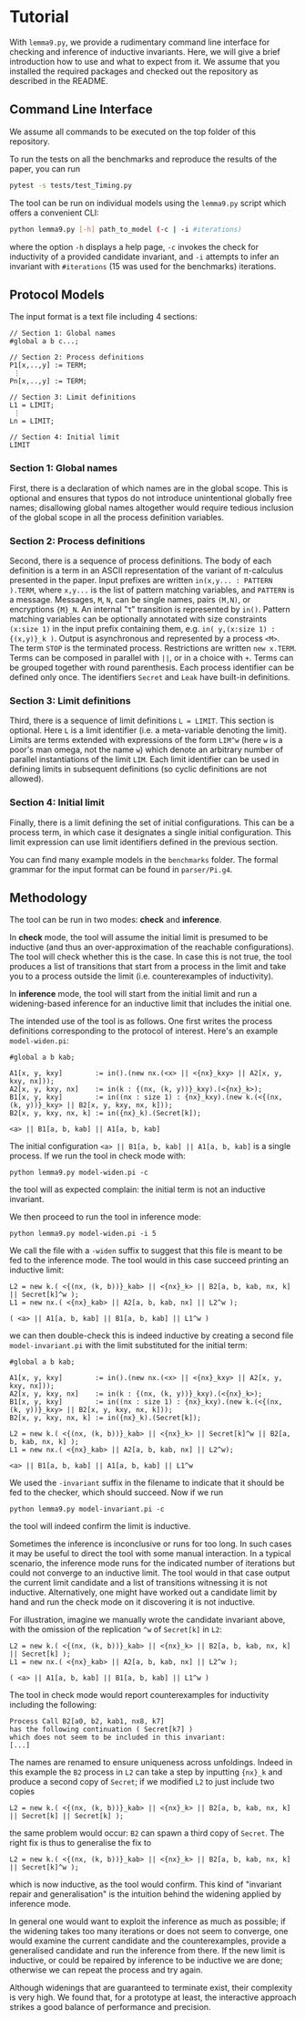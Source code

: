 # Tutorial 

With `lemma9.py`, we provide a rudimentary command line interface for checking and inference of inductive invariants. 
Here, we will give a brief introduction how to use and what to expect from it.
We assume that you installed the required packages and checked out the repository as described in the README.

## Command Line Interface

We assume all commands to be executed on the top folder of this repository.

To run the tests on all the benchmarks and reproduce the results of the paper,
you can run

```bash
pytest -s tests/test_Timing.py
```

The tool can be run on individual models using the `lemma9.py` script which offers a convenient CLI:

```bash
python lemma9.py [-h] path_to_model (-c | -i #iterations)
```
where the option `-h` displays a help page, 
`-c` invokes the check for inductivity of a provided candidate invariant, and
`-i` attempts to infer an invariant with `#iterations` (15 was used for the benchmarks) iterations.

## Protocol Models

The input format is a text file including 4 sections:

```
// Section 1: Global names
#global a b c...;

// Section 2: Process definitions
P1[x,..,y] := TERM;
 ⋮
Pn[x,..,y] := TERM;

// Section 3: Limit definitions
L1 = LIMIT;
 ⋮
Ln = LIMIT;

// Section 4: Initial limit
LIMIT
```

### Section 1: Global names

First, there is a declaration of which names are in the global scope.
This is optional and ensures that typos do not introduce unintentional globally free names; disallowing global names altogether would require tedious inclusion of the global scope in all the process definition variables.

### Section 2: Process definitions

Second, there is a sequence of process definitions.
The body of each definition is a term in an ASCII representation of the variant of π-calculus presented in the paper.
Input prefixes are written `in(x,y... : PATTERN ).TERM`, where `x,y...` is the list of pattern matching variables, and `PATTERN` is a message.
Messages, `M`, `N`, can be single names, pairs `(M,N)`, or encryptions `{M}_N`.
An internal "τ" transition is represented by `in()`.
Pattern matching variables can be optionally annotated with size constraints `(x:size 1)` in the input prefix containing them, e.g. `in( y,(x:size 1) : {(x,y)}_k )`.
Output is asynchronous and represented by a process `<M>`.
The term `STOP` is the terminated process.
Restrictions are written `new x.TERM`.
Terms can be composed in parallel with `||`, or in a choice with `+`.
Terms can be grouped together with round parenthesis.
Each process identifier can be defined only once.
The identifiers `Secret` and `Leak` have built-in definitions.

### Section 3: Limit definitions

Third, there is a sequence of limit definitions `L = LIMIT`.
This section is optional.
Here `L` is a limit identifier (i.e. a meta-variable denoting the limit).
Limits are terms extended with expressions of the form `LIM^w` (here `w` is a poor's man omega, not the name `w`) which denote an arbitrary number of parallel instantiations of the limit `LIM`.
Each limit identifier can be used in defining limits in subsequent definitions (so cyclic definitions are not allowed).

### Section 4: Initial limit

Finally, there is a limit defining the set of initial configurations.
This can be a process term, in which case it designates a single initial configuration.
This limit expression can use limit identifiers defined in the previous section.



You can find many example models in the `benchmarks` folder.
The formal grammar for the input format can be found in `parser/Pi.g4`.


## Methodology

The tool can be run in two modes: **check** and **inference**.

In **check** mode, the tool will assume the initial limit is presumed to be inductive (and thus an over-approximation of the reachable configurations).
The tool will check whether this is the case.
In case this is not true, the tool produces a list of transitions that start from a process in the limit and take you to a process outside the limit (i.e. counterexamples of inductivity).


In **inference** mode, the tool will start from the initial limit and run a widening-based inference for an inductive limit that includes the initial one.

The intended use of the tool is as follows.
One first writes the process definitions corresponding to the protocol of interest.
Here's an example `model-widen.pi`:

```
#global a b kab;

A1[x, y, kxy]        := in().(new nx.(<x> || <{nx}_kxy> || A2[x, y, kxy, nx]));
A2[x, y, kxy, nx]    := in(k : {(nx, (k, y))}_kxy).(<{nx}_k>);
B1[x, y, kxy]        := in((nx : size 1) : {nx}_kxy).(new k.(<{(nx, (k, y))}_kxy> || B2[x, y, kxy, nx, k]));
B2[x, y, kxy, nx, k] := in({nx}_k).(Secret[k]);

<a> || B1[a, b, kab] || A1[a, b, kab]
```

The initial configuration `<a> || B1[a, b, kab] || A1[a, b, kab]` is a single process.
If we run the tool in check mode with:

```
python lemma9.py model-widen.pi -c
```

the tool will as expected complain: the initial term is not an inductive invariant.

We then proceed to run the tool in inference mode:

```
python lemma9.py model-widen.pi -i 5
```

We call the file with a `-widen` suffix to suggest that this file is meant to be fed to the inference mode.
The tool would in this case succeed printing an inductive limit:

```
L2 = new k.( <{(nx, (k, b))}_kab> || <{nx}_k> || B2[a, b, kab, nx, k] || Secret[k]^w );
L1 = new nx.( <{nx}_kab> || A2[a, b, kab, nx] || L2^w );

( <a> || A1[a, b, kab] || B1[a, b, kab] || L1^w )
```

we can then double-check this is indeed inductive by creating a second file `model-invariant.pi` with the limit substituted for the initial term:

```
#global a b kab;

A1[x, y, kxy]        := in().(new nx.(<x> || <{nx}_kxy> || A2[x, y, kxy, nx]));
A2[x, y, kxy, nx]    := in(k : {(nx, (k, y))}_kxy).(<{nx}_k>);
B1[x, y, kxy]        := in((nx : size 1) : {nx}_kxy).(new k.(<{(nx, (k, y))}_kxy> || B2[x, y, kxy, nx, k]));
B2[x, y, kxy, nx, k] := in({nx}_k).(Secret[k]);

L2 = new k.( <{(nx, (k, b))}_kab> || <{nx}_k> || Secret[k]^w || B2[a, b, kab, nx, k] );
L1 = new nx.( <{nx}_kab> || A2[a, b, kab, nx] || L2^w);

<a> || B1[a, b, kab] || A1[a, b, kab] || L1^w
```

We used the `-invariant` suffix in the filename to indicate that it should be fed to the checker, which should succeed.
Now if we run

```
python lemma9.py model-invariant.pi -c
```

the tool will indeed confirm the limit is inductive.

Sometimes the inference is inconclusive or runs for too long.
In such cases it may be useful to direct the tool with some manual interaction.
In a typical scenario, the inference mode runs for the indicated number of iterations but could not converge to an inductive limit.
The tool would in that case output the current limit candidate and a list of transitions witnessing it is not inductive.
Alternatively, one might have worked out a candidate limit by hand and run the check mode on it discovering it is not inductive.

For illustration, imagine we manually wrote the candidate invariant above,
with the omission of the replication `^w` of `Secret[k]` in `L2`:

```
L2 = new k.( <{(nx, (k, b))}_kab> || <{nx}_k> || B2[a, b, kab, nx, k] || Secret[k] );
L1 = new nx.( <{nx}_kab> || A2[a, b, kab, nx] || L2^w );

( <a> || A1[a, b, kab] || B1[a, b, kab] || L1^w )
```

The tool in check mode would report counterexamples for inductivity including the following:

```
Process Call B2[a0, b2, kab1, nx8, k7]
has the following continuation ( Secret[k7] )
which does not seem to be included in this invariant: 
[...]
```

The names are renamed to ensure uniqueness across unfoldings.
Indeed in this example the `B2` process in `L2` can take a step by inputting `{nx}_k` and produce a second copy of `Secret`; if we modified `L2` to just include two copies

```
L2 = new k.( <{(nx, (k, b))}_kab> || <{nx}_k> || B2[a, b, kab, nx, k] || Secret[k] || Secret[k] );
```

the same problem would occur: `B2` can spawn a third copy of `Secret`.
The right fix is thus to generalise the fix to

```
L2 = new k.( <{(nx, (k, b))}_kab> || <{nx}_k> || B2[a, b, kab, nx, k] || Secret[k]^w );
```

which is now inductive, as the tool would confirm.
This kind of "invariant repair and generalisation" is the intuition behind the widening applied by inference mode.

In general one would want to exploit the inference as much as possible;
if the widening takes too many iterations or does not seem to converge,
one would examine the current candidate and the counterexamples, provide a generalised candidate and run the inference from there.
If the new limit is inductive, or could be repaired by inference to be inductive we are done; otherwise we can repeat the process and try again.

Although widenings that are guaranteed to terminate exist, their complexity is very high. We found that, for a prototype at least, the interactive approach strikes a good balance of performance and precision.



